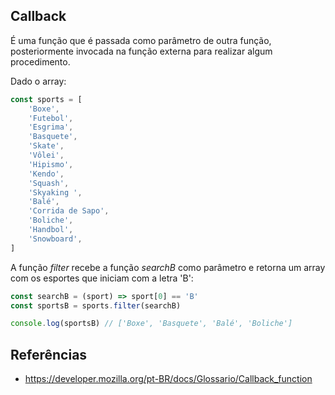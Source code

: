## Callback

É uma função que é passada como parâmetro de outra função, posteriormente invocada na função externa para realizar algum procedimento.

Dado o array:

```JavaScript
const sports = [
    'Boxe',
    'Futebol',
    'Esgrima',
    'Basquete',
    'Skate',
    'Vôlei',
    'Hipismo',
    'Kendo',
    'Squash',
    'Skyaking ',
    'Balé',
    'Corrida de Sapo',
    'Boliche',
    'Handbol',
    'Snowboard',
]
```

A função _filter_ recebe a função _searchB_ como parâmetro e retorna um array com os esportes que iniciam com a letra 'B':

```JavaScript
const searchB = (sport) => sport[0] == 'B'
const sportsB = sports.filter(searchB)

console.log(sportsB) // ['Boxe', 'Basquete', 'Balé', 'Boliche']
```

## Referências

-   https://developer.mozilla.org/pt-BR/docs/Glossario/Callback_function
